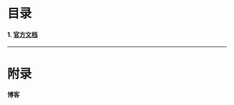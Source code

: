 # 目录
#### 1. [官方文档](https://www.elastic.co/guide/en/elasticsearch/reference/current/index.html)




***
# 附录
#### 博客

